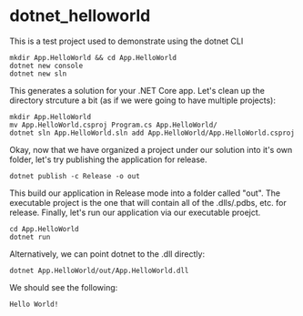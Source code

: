 # dotnet_helloworld
This is a test project used to demonstrate using the dotnet CLI

```
mkdir App.HelloWorld && cd App.HelloWorld
dotnet new console
dotnet new sln
```

This generates a solution for your .NET Core app. Let's clean up the directory strcuture a bit (as if we were going to have multiple projects):

```
mkdir App.HelloWorld
mv App.HelloWorld.csproj Program.cs App.HelloWorld/
dotnet sln App.HelloWorld.sln add App.HelloWorld/App.HelloWorld.csproj
```

Okay, now that we have organized a project under our solution into it's own folder, let's try publishing the application for release.
```
dotnet publish -c Release -o out
```

This build our application in Release mode into a folder called "out". The executable project is the one that will contain all of the .dlls/.pdbs, etc. for release. Finally, let's run our application via our executable proejct.
```
cd App.HelloWorld
dotnet run
```

Alternatively, we can point dotnet to the .dll directly:
```
dotnet App.HelloWorld/out/App.HelloWorld.dll
```

We should see the following:
```
Hello World!
```